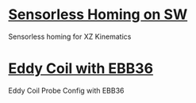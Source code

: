 # [Sensorless Homing on SW](switchwire_sensorless/README.md)
Sensorless homing for XZ Kinematics


# [Eddy Coil with EBB36](eddy_coil/README.md)
Eddy Coil Probe Config with EBB36